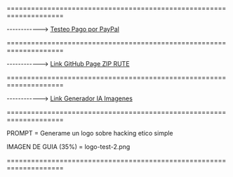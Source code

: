 ====================================================================

------------> [Testeo Pago por PayPal](https://developer.paypal.com/dashboard/accounts/edit/4833772595041315099?accountName=sb-i7i4e40213015@personal.example.com)

====================================================================

------------> [Link GitHub Page ZIP RUTE](https://download-directory.github.io/)

====================================================================

------------> [Link Generador IA Imagenes](https://raphael.app/es)

====================================================================

PROMPT = Generame un logo sobre hacking etico simple

IMAGEN DE GUIA (35%) = logo-test-2.png

====================================================================
